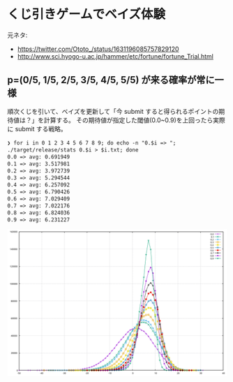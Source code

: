 # くじ引きゲームでベイズ体験

元ネタ:

* https://twitter.com/Ototo_/status/1631196085757829120
* http://www.sci.hyogo-u.ac.jp/hammer/etc/fortune/fortune_Trial.html

## p=(0/5, 1/5, 2/5, 3/5, 4/5, 5/5) が来る確率が常に一様

順次くじを引いて、ベイズを更新して「今 submit すると得られるポイントの期待値は？」を計算する。
その期待値が指定した閾値(0.0~0.9)を上回ったら実際に submit する戦略。

```
❯ for i in 0 1 2 3 4 5 6 7 8 9; do echo -n "0.$i => "; ./target/release/stats 0.$i > $i.txt; done
0.0 => avg: 0.691949
0.1 => avg: 3.517981
0.2 => avg: 3.972739
0.3 => avg: 5.294544
0.4 => avg: 6.257092
0.5 => avg: 6.790426
0.6 => avg: 7.029409
0.7 => avg: 7.022176
0.8 => avg: 6.824036
0.9 => avg: 6.231227
```

![](images/uniform-p_point_by_th.svg)
